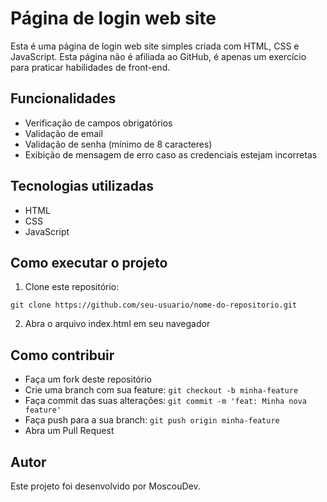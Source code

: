 # Página de login web site

Esta é uma página de login web site simples criada com HTML, CSS e JavaScript. Esta página não é afiliada ao GitHub, é apenas um exercício para praticar habilidades de front-end.

## Funcionalidades

- Verificação de campos obrigatórios
- Validação de email
- Validação de senha (mínimo de 8 caracteres)
- Exibição de mensagem de erro caso as credenciais estejam incorretas

## Tecnologias utilizadas

- HTML
- CSS
- JavaScript

## Como executar o projeto

1. Clone este repositório:

`git clone https://github.com/seu-usuario/nome-do-repositorio.git`

2. Abra o arquivo index.html em seu navegador

## Como contribuir

- Faça um fork deste repositório
- Crie uma branch com sua feature: `git checkout -b minha-feature`
- Faça commit das suas alterações: `git commit -m 'feat: Minha nova feature'`
- Faça push para a sua branch: `git push origin minha-feature`
- Abra um Pull Request

## Autor

Este projeto foi desenvolvido por MoscouDev.

